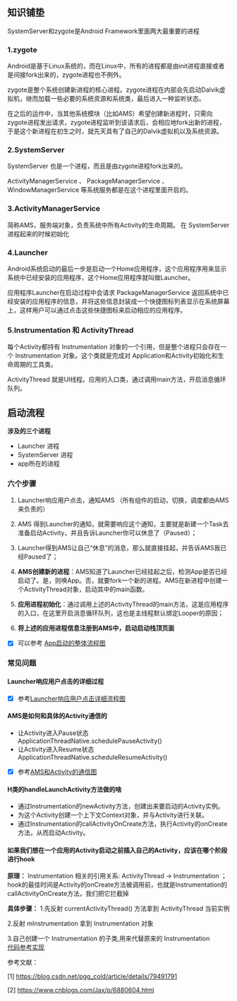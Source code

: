 ## 知识铺垫

SystemServer和zygote是Android Framework里面两大最重要的进程

### 1.zygote
Android是基于Linux系统的，而在Linux中，所有的进程都是由init进程直接或者是间接fork出来的，zygote进程也不例外。

zygote是整个系统创建新进程的核心进程。zygote进程在内部会先启动Dalvik虚拟机，继而加载一些必要的系统资源和系统类，最后进入一种监听状态。

在之后的运作中，当其他系统模块（比如AMS）希望创建新进程时，只需向zygote进程发出请求，zygote进程监听到该请求后，会相应地fork出新的进程，于是这个新进程在初生之时，就先天具有了自己的Dalvik虚拟机以及系统资源。

### 2.SystemServer
SystemServer 也是一个进程，而且是由zygote进程fork出来的。 

ActivityManagerService 、 PackageManagerService 、 WindowManagerService 等系统服务都是在这个进程里面开启的。

### 3.ActivityManagerService
简称AMS，服务端对象，负责系统中所有Activity的生命周期。 在 SystemServer 进程起来的时候初始化

### 4.Launcher
Android系统启动的最后一步是启动一个Home应用程序，这个应用程序用来显示系统中已经安装的应用程序，这个Home应用程序就叫做Launcher。

应用程序Launcher在启动过程中会请求 PackageManagerService 返回系统中已经安装的应用程序的信息，并将这些信息封装成一个快捷图标列表显示在系统屏幕上，这样用户可以通过点击这些快捷图标来启动相应的应用程序。

### 5.Instrumentation 和 ActivityThread
每个Activity都持有 Instrumentation 对象的一个引用，但是整个进程只会存在一个 Instrumentation 对象。这个类就是完成对 Application和Activity初始化和生命周期的工具类。

ActivityThread 就是UI线程。应用的入口类，通过调用main方法，开启消息循环队列。



## 启动流程

 **涉及的三个进程**
- Launcher 进程
- SystemServer 进程
- app所在的进程

### 六个步骤
1.  Launcher响应用户点击，通知AMS （所有组件的启动，切换，调度都由AMS来负责的）

2. AMS 得到Launcher的通知，就需要响应这个通知，主要就是新建一个Task去准备启动Activity，并且告诉Launcher你可以休息了（Paused）；

3. Launcher得到AMS让自己“休息”的消息，那么就直接挂起，并告诉AMS我已经Paused了；

4. **AMS创建新的进程**：AMS知道了Launcher已经挂起之后，检测App是否已经启动了。是，则唤App。否，就要fork一个新的进程。AMS在新进程中创建一个ActivityThread对象，启动其中的main函数。

5. **应用进程初始化**：通过调用上述的ActivityThread的main方法，这是应用程序的入口，在这里开启消息循环队列，这也是主线程默认绑定Looper的原因；

6. **将上述的应用进程信息注册到AMS中，启动启动栈顶页面**

- [x] 可以参考 [App启动的整体流程图](../png/App启动的整体流程图.png)


### 常见问题

#### Launcher响应用户点击的详细过程
- [x] 参考[Launcher响应用户点击详细流程图](../png/Launcher响应用户点击详细流程.png)

####  AMS是如何和具体的Activity通信的
- 让Activity进入Pause状态 ApplicationThreadNative.schedulePauseActivity()
- 让Activity进入Resume状态 ApplicationThreadNative.scheduleResumeActivity()
- [x] 参考[AMS和Activity的通信图](../png/AMS和Activity的通信.png)

#### H类的handleLaunchActivity方法做的啥
- 通过Instrumentation的newActivity方法，创建出来要启动的Activity实例。
- 为这个Activity创建一个上下文Context对象，并与Activity进行关联。
- 通过Instrumentation的callActivityOnCreate方法，执行Activity的onCreate方法，从而启动Activity。

#### 如果我们想在一个应用的Activity启动之前插入自己的Activity，应该在哪个阶段进行hook
**原理：**
Instrumentation 相关的引用关系: ActivityThread -> Instrumentation ；
hook的最佳时间是Activity的onCreate方法被调用前，也就是Instrumentation的callActivityOnCreate方法，我们把它拦截掉
         
**具体步骤：**
1.先反射 currentActivityThread() 方法拿到 ActivityThread 当前实例

2.反射 mInstrumentation 拿到 Instrumentation 对象

3.自己创建一个 Instrumentation 的子类,用来代替原来的 Instrumentation    
[代码参考实现](code/HookUtil.java)



参考文献：

[1] https://blog.csdn.net/pgg_cold/article/details/79491791 

[2] https://www.cnblogs.com/Jax/p/6880604.html